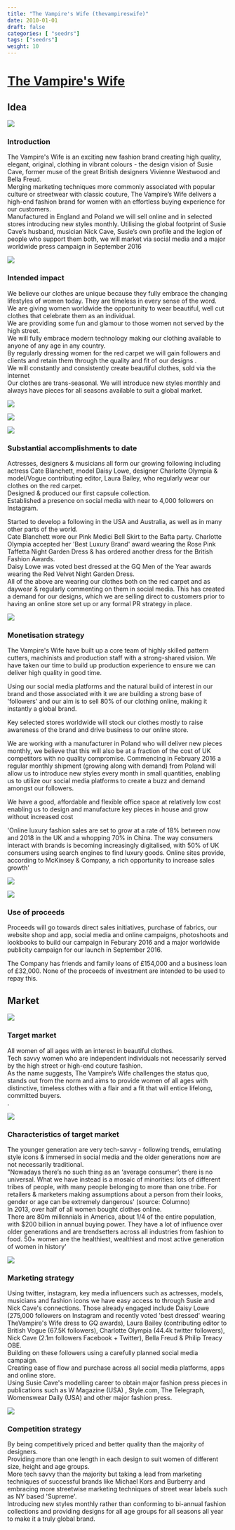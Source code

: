 ```yaml
---
title: "The Vampire's Wife (thevampireswife)"
date: 2010-01-01
draft: false
categories: [ "seedrs"]
tags: ["seedrs"]
weight: 10
---
```


# [The Vampire's Wife](https://www.seedrs.com/thevampireswife)

## Idea

![](/img/seedrs/uploads/startup/section_image/image/7015/4vyth089s97ayxe4w3me7frgfqs2xwk/Screen_Shot_2016-02-05_at_10.52.17.png?rect=0%2C0%2C841%2C618&w=600&fit=clip&s=0c181ce26bb2c6ed268869b69ea5f338)

### Introduction

The Vampire's Wife is an exciting new fashion brand creating high quality, elegant, original, clothing in vibrant colours - the design vision of Susie Cave, former muse of the great British designers Vivienne Westwood and Bella Freud. <br>Merging marketing techniques more commonly associated with popular culture or streetwear with classic couture, The Vampire’s Wife delivers a high-end fashion brand for women with an effortless buying experience for our customers. <br>Manufactured in England and Poland we will sell online and in selected stores introducing new styles monthly. Utilising the global footprint of Susie Cave’s husband, musician Nick Cave, Susie’s own profile and the legion of people who support them both, we will market via social media and a major worldwide press campaign in September 2016

![](/img/seedrs/uploads/startup/section_image/image/7016/mb4qaod6d5ekk44gs64ah8b7mekl88g/Screen_Shot_2016-02-05_at_11.48.40.png?rect=0%2C1%2C395%2C465&w=600&fit=clip&s=19299c549edbdc55c92102322d1e0807)

### Intended impact

We believe our clothes are unique because they fully embrace the changing lifestyles of women today. They are timeless in every sense of the word. <br>We are giving women worldwide the opportunity to wear beautiful, well cut clothes that celebrate them as an individual. <br>We are providing some fun and glamour to those women not served by the high street. <br>We will fully embrace modern technology making our clothing available to anyone of any age in any country. <br>By regularly dressing women for the red carpet we will gain followers and clients and retain them through the quality and fit of our designs . <br>We will constantly and consistently create beautiful clothes, sold via the internet <br>Our clothes are trans-seasonal. We will introduce new styles monthly and always have pieces for all seasons available to suit a global market.

![](/img/seedrs/uploads/startup/section_image/image/7019/pz3nr0mcd7fo9dl9upa467irocomlm7/Screen_Shot_2016-02-05_at_11.51.43.png?rect=34%2C0%2C1095%2C179&w=600&fit=clip&s=00c23eccc7329ef14f45f6bd09e88a8b)

![](/img/seedrs/uploads/startup/section_image/image/7017/bxqms4lpxtzywmu7kvkbl1bgrtbz711/FullSizeRender_2.jpg?rect=0%2C0%2C1232%2C1223&w=600&fit=clip&s=30c9ed0ff4c40b56f9c61369eb381648)

![](/img/seedrs/uploads/startup/section_image/image/7020/39te7mm01lyyytcezx3fasqmax0jgh2/Screen_Shot_2016-02-05_at_11.50.21.png?rect=0%2C0%2C640%2C110&w=600&fit=clip&s=46e1c681686deb8d720c7316ff349e91)

### Substantial accomplishments to date

Actresses, designers &amp; musicians all form our growing following including actress Cate Blanchett, model Daisy Lowe, designer Charlotte Olympia &amp; model/Vogue contributing editor, Laura Bailey, who regularly wear our clothes on the red carpet. <br>Designed &amp; produced our first capsule collection. <br>Established a presence on social media with near to 4,000 followers on Instagram.

Started to develop a following in the USA and Australia, as well as in many other parts of the world. <br>Cate Blanchett wore our Pink Medici Bell Skirt to the Bafta party. Charlotte Olympia accepted her 'Best Luxury Brand' award wearing the Rose Pink Taffetta Night Garden Dress &amp; has ordered another dress for the British Fashion Awards. <br>Daisy Lowe was voted best dressed at the GQ Men of the Year awards wearing the Red Velvet Night Garden Dress. <br>All of the above are wearing our clothes both on the red carpet and as daywear &amp; regularly commenting on them in social media. This has created a demand for our designs, which we are selling direct to customers prior to having an online store set up or any formal PR strategy in place.

![](/img/seedrs/uploads/startup/section_image/image/7022/k8d8tqsjg2t5a9o17ubgjclvwfdmujd/Screen_Shot_2016-02-05_at_11.55.24.png?rect=0%2C0%2C340%2C517&w=600&fit=clip&s=6cefb45101aad4b7405a44cb083994d9)

### Monetisation strategy

The Vampire's Wife have built up a core team of highly skilled pattern cutters, machinists and production staff with a strong-shared vision. We have taken our time to build up production experience to ensure we can deliver high quality in good time.

Using our social media platforms and the natural build of interest in our brand and those associated with it we are building a strong base of 'followers' and our aim is to sell 80% of our clothing online, making it instantly a global brand.

Key selected stores worldwide will stock our clothes mostly to raise awareness of the brand and drive business to our online store.

We are working with a manufacturer in Poland who will deliver new pieces monthly, we believe that this will also be at a fraction of the cost of UK competitors with no quality compromise. Commencing in February 2016 a regular monthly shipment (growing along with demand) from Poland will allow us to introduce new styles every month in small quantities, enabling us to utilize our social media platforms to create a buzz and demand amongst our followers.

We have a good, affordable and flexible office space at relatively low cost enabling us to design and manufacture key pieces in house and grow without increased cost

'Online luxury fashion sales are set to grow at a rate of 18% between now and 2018 in the UK and a whopping 70% in China. The way consumers interact with brands is becoming increasingly digitalised, with 50% of UK consumers using search engines to find luxury goods. Online sites provide, according to McKinsey &amp; Company, a rich opportunity to increase sales growth'

![](/img/seedrs/uploads/startup/section_image/image/7068/hjmipkxzyzyh96d6ipxdiml024ma6za/cateB_BAFTATEA.jpg?rect=-6%2C0%2C1242%2C1458&w=600&fit=clip&s=0bad20f5c1802ed5a97caf300ca5b3cb)

![](/img/seedrs/uploads/startup/section_image/image/7073/aq3itjgamqcm1ifl63taq0om0i179m1/Screen_Shot_2016-02-08_at_17.08.34.png?rect=0%2C0%2C966%2C237&w=600&fit=clip&s=21a5720202f39781c318a75b39da4984)

### Use of proceeds

Proceeds will go towards direct sales initiatives, purchase of fabrics, our website shop and app, social media and online campaigns, photoshoots and lookbooks to build our campaign in Feburary 2016 and a major worldwide publicity campaign for our launch in September 2016.

The Company has friends and family loans of £154,000 and a business loan of £32,000. None of the proceeds of investment are intended to be used to repay this.

## Market

![](https://seedrs.imgix.net/uploads/startup/section_image/image/7070/derzng6jorm4rf3ou2wmmp3b7ko3iu5/Screen_Shot_2016-02-05_at_11.47.10.png?rect=0%2C0%2C851%2C851&w=600&fit=clip&s=4d23cad13ac2d8887e7001256dcb5775)

### Target market

All women of all ages with an interest in beautiful clothes. <br>Tech savvy women who are independent individuals not necessarily served by the high street or high-end couture fashion. <br>As the name suggests, The Vampire’s Wife challenges the status quo, stands out from the norm and aims to provide women of all ages with distinctive, timeless clothes with a flair and a fit that will entice lifelong, committed buyers. <br>.

![](https://seedrs.imgix.net/uploads/startup/section_image/image/7069/spf56u741q4xb1bmat2j69xtq1fyez8/Screen_Shot_2016-02-08_at_17.09.45.png?rect=0%2C0%2C379%2C846&w=600&fit=clip&s=05a0267f5bcbb5c5c28110530c82743c)

### Characteristics of target market

The younger generation are very tech-savvy - following trends, emulating style icons &amp; immersed in social media and the older generations now are not necessarily traditional. <br>"Nowadays there’s no such thing as an ‘average consumer’; there is no universal. What we have instead is a mosaic of minorities: lots of different tribes of people, with many people belonging to more than one tribe. For retailers &amp; marketers making assumptions about a person from their looks, gender or age can be extremely dangerous' (source: Columno) <br>In 2013, over half of all women bought clothes online. <br>There are 80m millennials in America, about 1/4 of the entire population, with $200 billion in annual buying power. They have a lot of influence over older generations and are trendsetters across all industries from fashion to food. 50+ women are the healthiest, wealthiest and most active generation of women in history'

![](https://seedrs.imgix.net/uploads/startup/section_image/image/7071/rp14b29lk4ers79vd4vjurfwk6d770n/Screen_Shot_2016-02-08_at_17.12.05.png?rect=0%2C0%2C619%2C841&w=600&fit=clip&s=6cf10af7a582cb812586c8319cf59418)

### Marketing strategy

Using twitter, instagram, key media influencers such as actresses, models, musicians and fashion icons we have easy access to through Susie and Nick Cave's connections. Those already engaged include Daisy Lowe (275,000 followers on Instagram and recently voted 'best dressed' wearing TheVampire's Wife dress to GQ awards), Laura Bailey (contributing editor to British Vogue (67.5K followers), Charlotte Olympia (44.4k twitter followers), Nick Cave (2.1m followers Facebook + Twitter), Bella Freud &amp; Philip Treacy OBE. <br>Building on these followers using a carefully planned social media campaign. <br>Creating ease of flow and purchase across all social media platforms, apps and online store. <br>Using Susie Cave's modelling career to obtain major fashion press pieces in publications such as W Magazine (USA) , Style.com, The Telegraph, Womenswear Daily (USA) and other major fashion press.

![](https://seedrs.imgix.net/uploads/startup/section_image/image/7072/r0f3wgcj1zbh1oq8vaaha9zp29egpq1/Screen_Shot_2016-02-08_at_17.13.02.png?rect=17%2C0%2C1261%2C845&w=600&fit=clip&s=a2a3eee9852bbd338454c67ec68702ac)

### Competition strategy

By being competitively priced and better quality than the majority of designers. <br>Providing more than one length in each design to suit women of different size, height and age groups. <br>More tech savvy than the majority but taking a lead from marketing techniques of successful brands like Michael Kors and Burberry and embracing more streetwise marketing techniques of street wear labels such as NY based 'Supreme'. <br>Introducing new styles monthly rather than conforming to bi-annual fashion collections and providing designs for all age groups for all seasons all year to make it a truly global brand.

